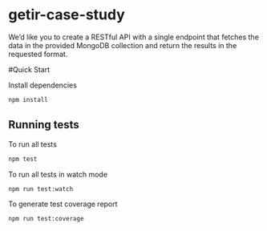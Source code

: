 # getir-case-study
We’d like you to create a RESTful API with a single endpoint that fetches the data in the provided MongoDB collection and return the results in the requested format.

#Quick Start

Install dependencies

```sh
npm install
```

## Running tests

To run all tests

```sh
npm test
```

To run all tests in watch mode

```sh
npm run test:watch
```

To generate test coverage report

```sh
npm run test:coverage
```
